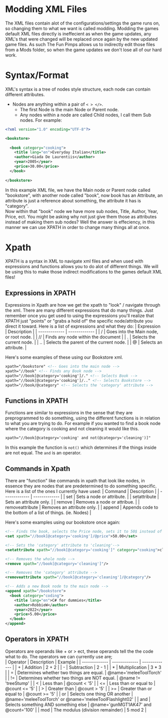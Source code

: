 # Modding XML Files
The XML files contain alot of the configurations/settings the game runs on, so changing them to what we want is called modding.
Modding the games default XML files directly is ineffecient as when the game updates, any XML's that were changed will be replaced once again by the new updated game files. As such The Fun Pimps allows us to indirectly edit those files from a Mods folder, so when the game updates we don't lose all of our hard work.
# Syntax/Format
XML's syntax is a tree of nodes style structure, each node can contain different attributes. 
+ Nodes are anything within a pair of `< > </>`.
  + The first Node is the main Node or Parent node.
  + Any nodes within a node are called Child nodes, I call them Sub nodes.
For example:
```xml
<?xml version="1.0" encoding="UTF-8"?>

<bookstore>
  
  <book category="cooking">
    <title lang="en">Everyday Italian</title>
    <author>Giada De Laurentiis</author>
    <year>2005</year>
    <price>30.00</price>
  </book>
  
</bookstore>
```
In this example XML file, we have the Main node or Parent node called "bookstore", with another node called "book", now book has an Attribute, an attribute is just a reference about something, the attribute it has is "category".   
Now within that "book" node we have more sub nodes, Title, Author, Year, Price, ect. You might be asking why not just give them those as attributes instead of making them sub nodes? Well the answer is effeciency, in this manner we can use XPATH in order to change many things all at once.
# Xpath
XPATH is a syntax in XML to navigate xml files and when used with expressions and functions allows you to do alot of different things. We will be using this to make those indirect modifications to the games default XML files!
## Expressions in XPATH
Expressions in Xpath are how we get the xpath to "look" / navigate through the xml. There are many different expressions that do many things. Just remember once you get used to using the expressions you'll realize that XPATH just "points" or "grabs a hold of" the specific node/attribute you direct it toward.
Here is a list of expressions and what they do:
| Expression  | Description |
| ------------- | ------------- |
| /  | Goes into the Main node, or root node.  |
| //  | Finds any node within the document  |
| .  | Selects the current node.  |
| ..  | Selects the parent of the current node.  |
| @  | Selects an attribute.  |      

Here's some examples of these using our Bookstore xml.
```xml
xpath="/bookstore" <!-- Goes into the main node -->
xpath="//book" <!-- Finds any Book node -->
xpath="//book[@category='cooking']/." <!-- Selects Book -->
xpath="//book[@category='cooking']/.." <!-- Selects Bookstore -->
xpath="//book/@category" <!-- Selects the 'category' attribute -->
```
## Functions in XPATH
Functions are similar to expressions in the sense that they are preprogrammed to do something, using the different functions is in relation to what you are trying to do.
For example if you wanted to find a book node where the category is cooking and not cleaning it would like this.
```xml
xpath="//book[@category='cooking' and not(@category='cleaning')]"
```
In this example the function is `not()` which determines if the things inside are not equal. The `and` is an operator.
## Commands in Xpath
There are "function" like commands in xpath that look like nodes, in essence they are nodes that are predetermined to do something specific.
Here is a list of the ones I currently have used:
| Command  | Description |
| ------------- | ------------- |
| set  | Sets a node or attribute.  |
| setattribute  | Sets an attribute only.  |
| remove  | Removes a node or attribue.  |
| removeattribute  | Removes an attribute only.  |
| append  | Appends code to the bottom of a list of things. (ie. Nodes)  |    

Here's some examples using our bookstore once again:
```xml
<!-- Finds the book, selects the Price node, sets it to 50$ instead of 30 -->
<set xpath="//book[@category='cooking']/@price">50.00</set>    
```
```xml
<!-- Sets the 'category' attribute to 'cleaning'-->
<setattribute xpath="//book[@category='cooking']" category="cooking">cleaning</setattribute>    
```
```xml
<!-- Removes the whole node -->
<remove xpath="//book[@category='cleaning']"/>    
```
```xml
<!-- Removes the 'category' attribute -->
<removeattribute xpath="//book[@category='cleaning']/@category"/>    
```

```xml
<!-- Adds a new Book node to the main node -->
<append xpath="/bookstore"> 
  <book category="coding">
    <title lang="en">C# for dummies</title>
    <author>RobbieW</author>
    <year>2022</year>
    <price>5.00</price>
  </book>
</append> 
```

## Operators in XPATH
Operators are operands like + or > ect, these operands tell the the code what to do.
The operators we can currently use are;     
| Operator  | Description | Example |
| ------------- | ------------- | ------------- |
| +  | Addition  | 2 + 2  |
| -  | Subtraction  | 2 - 1  |
| *  | Multiplication  | 3 * 3  |
| =  | Determines whether two things are equal.  | @name='meleeToolTorch'  |
| != | Determines whether two things are NOT equal.  | @name != 'treeStump'  |
| <  | Less than | @count < '5'  |
| <= | Less than or equal to | @count <= '5'  |
| >  | Greater than | @count > '5' |
| >= | Greater than or equal to | @count >= '5'  |
| or | Selects one thing OR another | @name='meleeToolTorch' or @name='meleeToolFlashlight02' |
| and | Selects something AND something else | @name='gunMGT1AK47' and @count='100' |
| mod | The modulus (division remainder) | 5 mod 2 |

